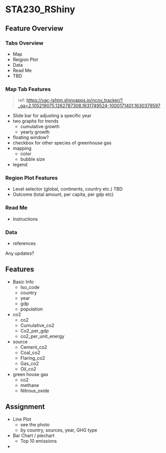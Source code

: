 # STA230_RShiny

## Feature Overview

### Tabs Overview

- Map
- Reigion Plot 
- Data
- Read Me
- TBD

### Map Tab Features

> ref: https://vac-lshtm.shinyapps.io/ncov_tracker/?_ga=2.105219075.1262787308.1631749524-1000171401.1630379597
- Slide bar for adjusting a specific year 
- two graphs for trends 
    - cumulative growth 
    - yearly growth 
- floating window? 
- checkbox for other species of greenhouse gas 
- mapping 
    - color 
    - bubble size 
- legend 

### Region Plot Features

- Level selector (global, continents, country etc.) TBD
- Outcome (total amount, per capita, per gdp etc)

### Read Me

- Instructions 

### Data

- references 

Any updates?

## Features

- Basic Info
  - Iso_code
  - country
  - year
  - gdp
  - population
- co2
  - co2
  - Cumulative_co2
  - Co2_per_gdp
  - co2_per_unit_energy
- source
  - Cement_co2
  - Coal_co2
  - Flaring_co2
  - Gas_co2
  - Oil_co2
- green house gas
  - co2
  - methane 
  - Nitrous_oxide 

## Assignment

- Line Plot
  - see the photo
  - by country, sources, year, GHG type 
- Bar Chart / piechart 
  - Top 10 emissions 
- 

























